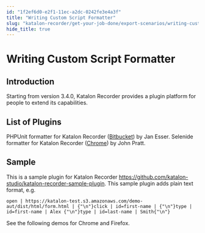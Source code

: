 ```yaml
---
id: "1f2ef6d0-e2f1-11ec-a2dc-0242fe3e4a3f"
title: "Writing Custom Script Formatter"
slug: "katalon-recorder/get-your-job-done/export-scenarios/writing-custom-script-formatter"
hide_title: true
---
```

    

# <a id="id_writing-custom-script-formatter" class="anchor_top_offset"/><a id="ariaid-title1" class="anchor_top_offset"/>Writing Custom Script Formatter

    
    
  
    

## <a id="id_1" class="anchor_top_offset"/>Introduction

    
      
<p xmlns="http://www.w3.org/1999/xhtml" className="p">Starting from version 3.4.0, Katalon Recorder provides a plugin   platform for people to extend its capabilities.</p> 
    
  

## <a id="id_2" class="anchor_top_offset"/>List of Plugins

<p xmlns="http://www.w3.org/1999/xhtml" className="p">PHPUnit formatter for Katalon Recorder (<a className="xref j-external-link" href="https://bitbucket.org/inventis/phpunit-formatter-katalon-recorder/src/master/" target="_blank">Bitbucket</a>)   by Jan Esser. Selenide formatter for Katalon Recorder (<a className="xref j-external-link" href="https://chrome.google.com/webstore/detail/selenide-exporter-for-kat/mkbfcgpbkcaieiajhllpdocjfnfcbmlm" target="_blank">Chrome</a>)   by John Pratt.</p> 
    

## <a id="id_3" class="anchor_top_offset"/>Sample

    
      
<p xmlns="http://www.w3.org/1999/xhtml" className="p">This is a sample plugin for Katalon Recorder <a className="xref j-external-link" href="https://github.com/katalon-studio/katalon-recorder-sample-plugin" target="_blank">https://github.com/katalon-studio/katalon-recorder-sample-plugin</a>.   This sample plugin adds plain text format, e.g.</p> 
              
<pre xmlns="http://www.w3.org/1999/xhtml" className="pre codeblock"><code>open | https://katalon-test.s3.amazonaws.com/demo-aut/dist/html/form.html | {"\n"}click | id=first-name | {"\n"}type | id=first-name | Alex {"\n"}type | id=last-name | Smith{"\n"}</code></pre> 
            
<p xmlns="http://www.w3.org/1999/xhtml" className="p">See the following demos for Chrome and Firefox.</p> 
    
  
